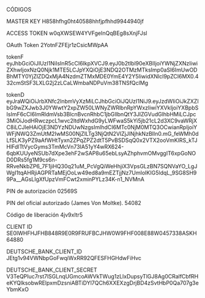 CÓDIGOS

MASTER KEY
H858hfhg0ht40588hhfjpfhhd9944940jf


ACCESS TOKEN
w0qXWSEW4YVFgeInQqBEg8sXnjFJsl

OAuth Token
2YotnFZFEjr1zCsicMWpAA

tokenF
eyJhbGciOiJIUzI1NiIsInR5cCI6IkpXVCJ9.eyJ0b2tlbl90eXBlIjoiYWNjZXNzIiwiZXhwIjoxNzQ0Njk1MTE5LCJpYXQiOjE3NDQ2OTMzMTksImp0aSI6ImUwODBhMTY0YjZlZDQxMjA4NzdmZTMxMDE0YmE4Y2Y5IiwidXNlcl9pZCI6MX0.432cmStSF3LXLG2j2zLCaLWmbaNDPuVm38TNSfQclMg

tokenD
eyJraWQiOiJrbXNfc2lnbmVyXzMiLCJhbGciOiJQUzI1NiJ9.eyJzdWIiOiJkZXZlbG9wZXJwb3J0YWwtY2xpZW50LWNyZWRlbnRpYWxzIiwiYXVkIjoiYXBpbSIsImF6cCI6ImRldmVsb3BlcnBvcnRhbC1jbGllbnQtY3JlZGVudGlhbHMiLCJpc3MiOiJodHRwczpcL1wvc2ltdWxhdG9yLWFwaS5kYi5jb21cL2d3XC9vaWRjXC8iLCJleHAiOjE3NDYzNDUwNzgsImlhdCI6MTc0NjM0MTQ3OCwianRpIjoiYWFjNWQ3ZmUtM2IwMS00NjZlLTg3NjQtN2VlZjJlNjhkNzBlIn0.mG_feWMh0dLfSLK3yPZ9aAfWHtTyxn2ZPqZPZ2dtT5PvBSDSqQ0x2VTX2ooVmKlRS_kTJHlFdlTtVycGyms3TmMcVn73IA51yY4wRX624-6qbKUUyeNSUb7dXpe3ehF2wSAP8u65ebLsyAZhphvmOMvggIT6xpGoNOD0DRs5fg1M9cs6n-RRveNkbZP6_7F1jiHQ30q21uM_PcVgQiWeHhjiX3VpsGLzBN7SQNVaYO_LgJWgI1tqAHRjiAGPRTaMEjOoLw49ed8a9mEZTjjNz7UmIoIKIG5ldqL_9SG8SH99Pa__AGsLIgXfUpzVmFCwt2xminPYLz34K-n1_NVMnA

PIN de autorización
02569S

PIN del oficial autorizado (James Von Moltke).
54082

Código de liberación
4jv9xltr5


CLIENT ID
SE0IWHFHJFHB848R9E0R9FRUFBCJHW0W9FHF008E88W0457338ASKH64880

DEUTSCHE_BANK_CLIENT_ID
JEtg1v94VWNbpGoFwqiWxRR92QFESFHGHdwFiHvc

DEUTSCHE_BANK_CLIENT_SECRET 
V3TeQPIuc7rst7lSGLnqUGmcoAWVkTWug1zLlxDupsyTlGJ8Ag0CRalfCbfRHeKYQlksobwRElpxmDzsniABTiDYl7QCh6XXEXzgDrjBD4zSvtHbP0Qa707g3eYbmKxO




